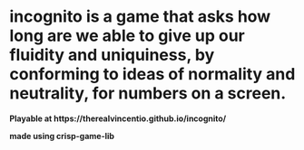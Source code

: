 <h1>
incognito is a game that asks how long are we able to give up our fluidity and uniquiness, by conforming to ideas of normality and neutrality, for numbers on a screen.
</h1>
<b>
Playable at https://therealvincentio.github.io/incognito/

made using crisp-game-lib
</b>
